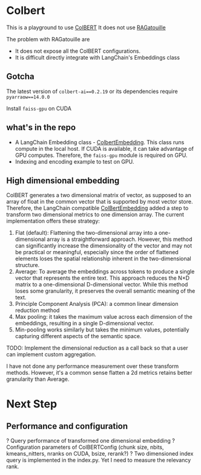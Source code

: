 # Colbert

This is a playground to use [ColBERT](https://github.com/stanford-futuredata/ColBERT)
It does not use [RAGatouille](https://github.com/bclavie/RAGatouille)

The problem with RAGatouille are
* It does not expose all the ColBERT configurations.
* It is difficult directly integrate with LangChain's Embeddings class

## Gotcha
The latest version of `colbert-ai==0.2.19` or its dependencies require `pyarraow==14.0.0`

Install `faiss-gpu` on CUDA


## what's in the repo
* A LangChain Embedding class - [ColbertEmbedding](langchain/libs/community/langchain_community/embeddings/colbert.py). This class runs compute in the local host. If CUDA is available, it can take advantage of GPU computes. Therefore, the `faiss-gpu` module is required on GPU.
* Indexing and encoding example to test on GPU.

## High dimensional embedding
ColBERT generates a two dimensional matrix of vector, as supposed to an array of float in the common vector that is supported by most vector store. Therefore, the LangChain compatible [ColBertEmbedding](langchain/libs/community/langchain_community/embeddings/colbert.py) added a step to transform two dimensional metrics to one dimension array. The current implementation offers these strategy: 
1. Flat (default): Flattening the two-dimensional array into a one-dimensional array is a straightforward approach. However, this method can significantly increase the dimensionality of the vector and may not be practical or meaningful, especially since the order of flattened elements loses the spatial relationship inherent in the two-dimensional structure.
2. Average: To average the embeddings across tokens to produce a single vector that represents the entire text. This approach reduces the N×D matrix to a one-dimensional D-dimensional vector. While this method loses some granularity, it preserves the overall semantic meaning of the text. 
3. Principle Component Analysis (PCA): a common linear dimension reduction method
4. Max pooling: it takes the maximum value across each dimension of the embeddings, resulting in a single 
D-dimensional vector.
5. Min-pooling works similarly but takes the minimum values, potentially capturing different aspects of the semantic space.

TODO: Implement the dimensional reduction as a call back so that a user can implement custom aggregation.

I have not done any performance measurement over these transform methods. However, it's a common sense flatten a 2d metrics retains better granularity than Average.

# Next Step

## Performance and configuration
? Query performance of transformed one dimensional embedding
? Configuration parameters of ColBERTConfig (chunk size, nbits, kmeans_nitters, nranks on CUDA, bsize, rerank?)
? Two dimensioned index query is implemented in the index.py. Yet I need to measure the relevancy  rank.
